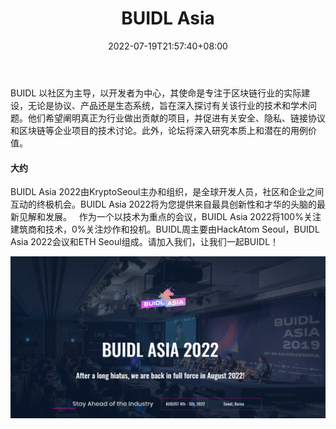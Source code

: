 ﻿---
weight: 
title: "BUIDL Asia"
description: "BUIDL 以社区为主导，以开发者为中心，其使命是专注于区块链行业的实际建设，无论是协议、产品还是生态系统，旨在深入探讨有关该行业的技术和学术问题"
date: 2022-07-19T21:57:40+08:00
lastmod: 2022-07-19T16:45:40+08:00
draft: false
authors: ["MineW"]
featuredImage: "buidl-asia.jpg"
link: "https://www.buidl.asia/"
tags: ["元宇宙社区","BUIDL Asia"]
categories: ["navigation"]
navigation: ["元宇宙社区"]
lightgallery: true
toc: true
pinned: false
recommend: false
recommend1: false
---
BUIDL 以社区为主导，以开发者为中心，其使命是专注于区块链行业的实际建设，无论是协议、产品还是生态系统，旨在深入探讨有关该行业的技术和学术问题。他们希望阐明真正为行业做出贡献的项目，并促进有关安全、隐私、链接协议和区块链等企业项目的技术讨论。此外，论坛将深入研究本质上和潜在的用例价值。

#### ‎大约‎

BUIDL Asia 2022由KryptoSeoul主办和组织，是全球开发人员，社区和企业之间互动的终极机会。BUIDL Asia 2022将为您提供来自最具创新性和才华的头脑的最新见解和发展。‎ ‎ ‎ ‎作为一个以技术为重点的会议，BUIDL Asia 2022将100%关注建筑商和技术，0%关注炒作和投机。BUIDL周主要由HackAtom Seoul，BUIDL Asia 2022会议和ETH Seoul组成。请加入我们，让我们一起BUIDL！‎

![image-20220719160644691](image-20220719160644691.png)